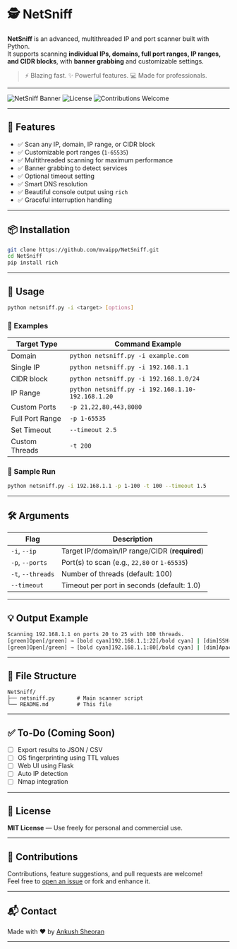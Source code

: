 # 🕵️ NetSniff

**NetSniff** is an advanced, multithreaded IP and port scanner built with Python.  
It supports scanning **individual IPs, domains, full port ranges, IP ranges, and CIDR blocks**, with **banner grabbing** and customizable settings.

> ⚡️ Blazing fast. ✨ Powerful features. 💻 Made for professionals.

---

![NetSniff Banner](https://img.shields.io/badge/Made%20with-Python-blue?style=for-the-badge)
![License](https://img.shields.io/badge/License-MIT-green?style=for-the-badge)
![Contributions Welcome](https://img.shields.io/badge/Contributions-Welcome-orange?style=for-the-badge)

---

## 🚀 Features

- ✅ Scan any IP, domain, IP range, or CIDR block
- ✅ Customizable port ranges (`1-65535`)
- ✅ Multithreaded scanning for maximum performance
- ✅ Banner grabbing to detect services
- ✅ Optional timeout setting
- ✅ Smart DNS resolution
- ✅ Beautiful console output using `rich`
- ✅ Graceful interruption handling

---

## 📦 Installation

```bash
git clone https://github.com/mvaipp/NetSniff.git
cd NetSniff
pip install rich
```

---

## 🧠 Usage

```bash
python netsniff.py -i <target> [options]
```

### 🔧 Examples

| Target Type     | Command Example |
|------------------|------------------|
| Domain           | `python netsniff.py -i example.com` |
| Single IP        | `python netsniff.py -i 192.168.1.1` |
| CIDR block       | `python netsniff.py -i 192.168.1.0/24` |
| IP Range         | `python netsniff.py -i 192.168.1.10-192.168.1.20` |
| Custom Ports     | `-p 21,22,80,443,8080` |
| Full Port Range  | `-p 1-65535` |
| Set Timeout      | `--timeout 2.5` |
| Custom Threads   | `-t 200` |

### 🧪 Sample Run

```bash
python netsniff.py -i 192.168.1.1 -p 1-100 -t 100 --timeout 1.5
```

---

## 🛠 Arguments

| Flag | Description |
|------|-------------|
| `-i`, `--ip` | Target IP/domain/IP range/CIDR (**required**) |
| `-p`, `--ports` | Port(s) to scan (e.g., `22,80` or `1-65535`) |
| `-t`, `--threads` | Number of threads (default: 100) |
| `--timeout` | Timeout per port in seconds (default: 1.0) |

---

## 💡 Output Example

```bash
Scanning 192.168.1.1 on ports 20 to 25 with 100 threads.
[green]Open[/green] → [bold cyan]192.168.1.1:22[/bold cyan] | [dim]SSH-2.0-OpenSSH_7.6[/dim]
[green]Open[/green] → [bold cyan]192.168.1.1:80[/bold cyan] | [dim]Apache httpd[/dim]
```

---

## 📁 File Structure

```
NetSniff/
├── netsniff.py       # Main scanner script
└── README.md         # This file
```

---

## ✅ To-Do (Coming Soon)

- [ ] Export results to JSON / CSV
- [ ] OS fingerprinting using TTL values
- [ ] Web UI using Flask
- [ ] Auto IP detection
- [ ] Nmap integration

---

## 📄 License

**MIT License** — Use freely for personal and commercial use.

---

## 🤝 Contributions

Contributions, feature suggestions, and pull requests are welcome!  
Feel free to [open an issue](https://github.com/mvaipp/NetSniff/issues) or fork and enhance it.

---

## 📬 Contact

Made with ❤️ by [Ankush Sheoran](https://github.com/mvaipp)  

---
